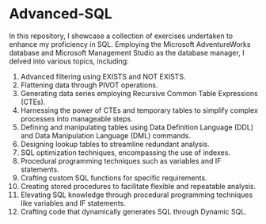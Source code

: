 # Advanced-SQL

In this repository, I showcase a collection of exercises undertaken to enhance my proficiency in SQL. Employing the Microsoft AdventureWorks database and Microsoft Management Studio as the database manager, I delved into various topics, including:

1. Advanced filtering using EXISTS and NOT EXISTS.
2. Flattening data through PIVOT operations.
3. Generating data series employing Recursive Common Table Expressions (CTEs).
4. Harnessing the power of CTEs and temporary tables to simplify complex processes into manageable steps.
5. Defining and manipulating tables using Data Definition Language (DDL) and Data Manipulation Language (DML) commands.
6. Designing lookup tables to streamline redundant analysis.
7. SQL optimization techniques, encompassing the use of indexes.
8. Procedural programming techniques such as variables and IF statements.
9. Crafting custom SQL functions for specific requirements.
10. Creating stored procedures to facilitate flexible and repeatable analysis.
11. Elevating SQL knowledge through procedural programming techniques like variables and IF statements.
12. Crafting code that dynamically generates SQL through Dynamic SQL.
